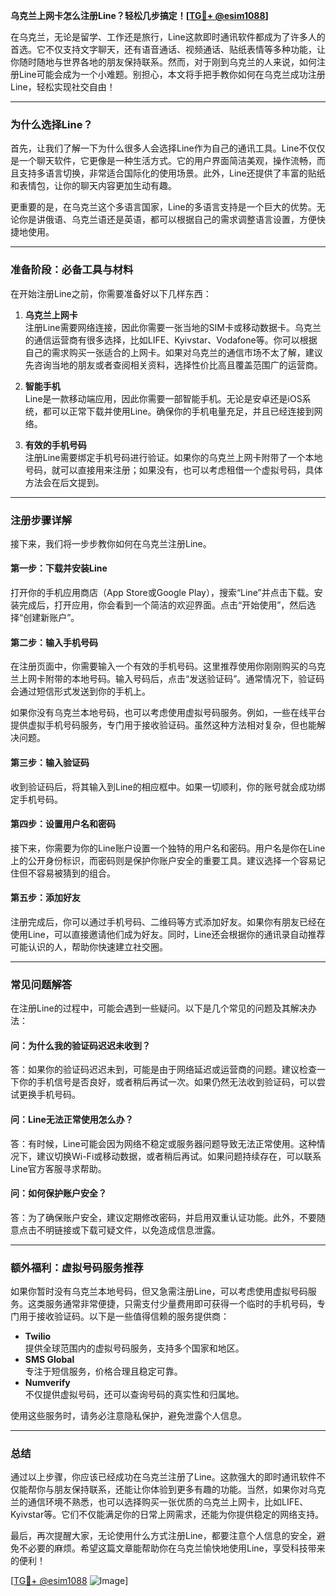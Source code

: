 **乌克兰上网卡怎么注册Line？轻松几步搞定！[[TG💪+ @esim1088](https://t.me/s/esim1088)]**

在乌克兰，无论是留学、工作还是旅行，Line这款即时通讯软件都成为了许多人的首选。它不仅支持文字聊天，还有语音通话、视频通话、贴纸表情等多种功能，让你随时随地与世界各地的朋友保持联系。然而，对于刚到乌克兰的人来说，如何注册Line可能会成为一个小难题。别担心，本文将手把手教你如何在乌克兰成功注册Line，轻松实现社交自由！

---

### **为什么选择Line？**
首先，让我们了解一下为什么很多人会选择Line作为自己的通讯工具。Line不仅仅是一个聊天软件，它更像是一种生活方式。它的用户界面简洁美观，操作流畅，而且支持多语言切换，非常适合国际化的使用场景。此外，Line还提供了丰富的贴纸和表情包，让你的聊天内容更加生动有趣。

更重要的是，在乌克兰这个多语言国家，Line的多语言支持是一个巨大的优势。无论你是讲俄语、乌克兰语还是英语，都可以根据自己的需求调整语言设置，方便快捷地使用。

---

### **准备阶段：必备工具与材料**
在开始注册Line之前，你需要准备好以下几样东西：

1. **乌克兰上网卡**  
   注册Line需要网络连接，因此你需要一张当地的SIM卡或移动数据卡。乌克兰的通信运营商有很多选择，比如LIFE、Kyivstar、Vodafone等。你可以根据自己的需求购买一张适合的上网卡。如果对乌克兰的通信市场不太了解，建议先咨询当地的朋友或者查阅相关资料，选择性价比高且覆盖范围广的运营商。

2. **智能手机**  
   Line是一款移动端应用，因此你需要一部智能手机。无论是安卓还是iOS系统，都可以正常下载并使用Line。确保你的手机电量充足，并且已经连接到网络。

3. **有效的手机号码**  
   注册Line需要绑定手机号码进行验证。如果你的乌克兰上网卡附带了一个本地号码，就可以直接用来注册；如果没有，也可以考虑租借一个虚拟号码，具体方法会在后文提到。

---

### **注册步骤详解**
接下来，我们将一步步教你如何在乌克兰注册Line。

#### **第一步：下载并安装Line**
打开你的手机应用商店（App Store或Google Play），搜索“Line”并点击下载。安装完成后，打开应用，你会看到一个简洁的欢迎界面。点击“开始使用”，然后选择“创建新账户”。

#### **第二步：输入手机号码**
在注册页面中，你需要输入一个有效的手机号码。这里推荐使用你刚刚购买的乌克兰上网卡附带的本地号码。输入号码后，点击“发送验证码”。通常情况下，验证码会通过短信形式发送到你的手机上。

如果你没有乌克兰本地号码，也可以考虑使用虚拟号码服务。例如，一些在线平台提供虚拟手机号码服务，专门用于接收验证码。虽然这种方法相对复杂，但也能解决问题。

#### **第三步：输入验证码**
收到验证码后，将其输入到Line的相应框中。如果一切顺利，你的账号就会成功绑定手机号码。

#### **第四步：设置用户名和密码**
接下来，你需要为你的Line账户设置一个独特的用户名和密码。用户名是你在Line上的公开身份标识，而密码则是保护你账户安全的重要工具。建议选择一个容易记住但不容易被猜到的组合。

#### **第五步：添加好友**
注册完成后，你可以通过手机号码、二维码等方式添加好友。如果你有朋友已经在使用Line，可以直接邀请他们成为好友。同时，Line还会根据你的通讯录自动推荐可能认识的人，帮助你快速建立社交圈。

---

### **常见问题解答**
在注册Line的过程中，可能会遇到一些疑问。以下是几个常见的问题及其解决办法：

#### **问：为什么我的验证码迟迟未收到？**
答：如果你的验证码迟迟未到，可能是由于网络延迟或运营商的问题。建议检查一下你的手机信号是否良好，或者稍后再试一次。如果仍然无法收到验证码，可以尝试更换手机号码。

#### **问：Line无法正常使用怎么办？**
答：有时候，Line可能会因为网络不稳定或服务器问题导致无法正常使用。这种情况下，建议切换Wi-Fi或移动数据，或者稍后再试。如果问题持续存在，可以联系Line官方客服寻求帮助。

#### **问：如何保护账户安全？**
答：为了确保账户安全，建议定期修改密码，并启用双重认证功能。此外，不要随意点击不明链接或下载可疑文件，以免造成信息泄露。

---

### **额外福利：虚拟号码服务推荐**
如果你暂时没有乌克兰本地号码，但又急需注册Line，可以考虑使用虚拟号码服务。这类服务通常非常便捷，只需支付少量费用即可获得一个临时的手机号码，专门用于接收验证码。以下是一些值得信赖的服务提供商：

- **Twilio**  
  提供全球范围内的虚拟号码服务，支持多个国家和地区。
- **SMS Global**  
  专注于短信服务，价格合理且稳定可靠。
- **Numverify**  
  不仅提供虚拟号码，还可以查询号码的真实性和归属地。

使用这些服务时，请务必注意隐私保护，避免泄露个人信息。

---

### **总结**
通过以上步骤，你应该已经成功在乌克兰注册了Line。这款强大的即时通讯软件不仅能帮你与朋友保持联系，还能让你体验到更多有趣的功能。当然，如果你对乌克兰的通信环境不熟悉，也可以选择购买一张优质的乌克兰上网卡，比如LIFE、Kyivstar等。它们不仅能满足你的日常上网需求，还能为你提供稳定的网络支持。

最后，再次提醒大家，无论使用什么方式注册Line，都要注意个人信息的安全，避免不必要的麻烦。希望这篇文章能帮助你在乌克兰愉快地使用Line，享受科技带来的便利！

[[TG💪+ @esim1088](https://t.me/s/esim1088) ![Image](https://i.postimg.cc/4NQfJmqS/Snipaste-2025-05-13-00-14-12.png)]